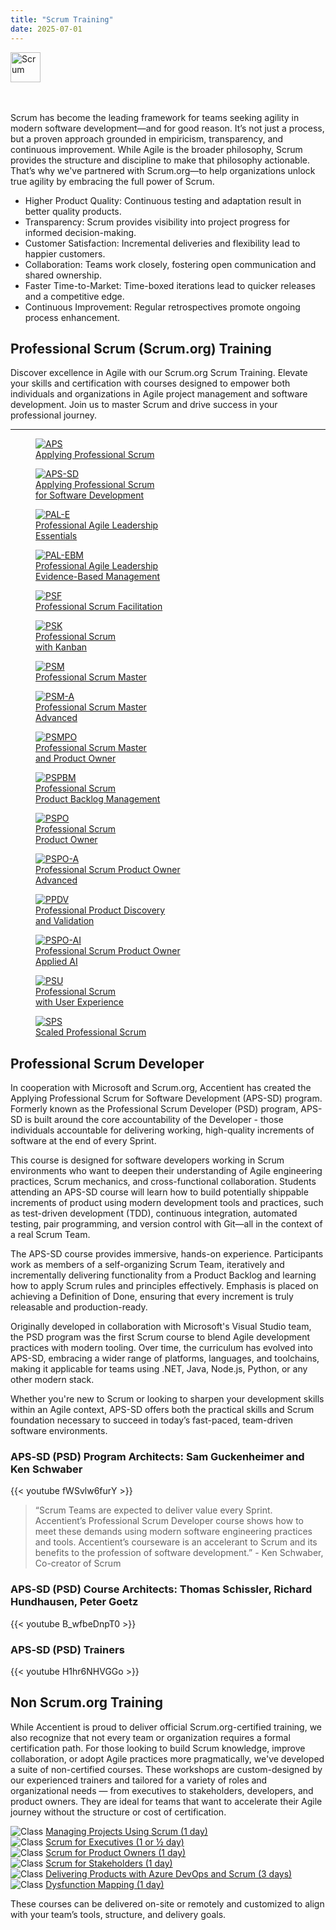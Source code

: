 ```yaml
---
title: "Scrum Training"
date: 2025-07-01
---
```


<img src="/images/scrum/scrum.png" alt="Scrum" title="Scrum" style="height: 48px; margin-bottom: 0; vertical-align: middle;">

<br/><br/>
Scrum has become the leading framework for teams seeking agility in modern software development—and for good reason. It’s not just a process, but a proven approach grounded in empiricism, transparency, and continuous improvement. While Agile is the broader philosophy, Scrum provides the structure and discipline to make that philosophy actionable. That’s why we've partnered with Scrum.org—to help organizations unlock true agility by embracing the full power of Scrum.

- Higher Product Quality: Continuous testing and adaptation result in better quality products.
- Transparency: Scrum provides visibility into project progress for informed decision-making.
- Customer Satisfaction: Incremental deliveries and flexibility lead to happier customers.
- Collaboration: Teams work closely, fostering open communication and shared ownership.
- Faster Time-to-Market: Time-boxed iterations lead to quicker releases and a competitive edge.
- Continuous Improvement: Regular retrospectives promote ongoing process enhancement.

## Professional Scrum (Scrum.org) Training

Discover excellence in Agile with our Scrum.org Scrum Training. Elevate your skills and certification with courses designed to empower both individuals and organizations in Agile project management and software development. Join us to master Scrum and drive success in your professional journey.

---

<div class="scrum-grid">
  <figure>
    <a href="https://scrum.org/aps" target="_blank">
      <img src="/images/scrum/APS.png" alt="APS" title="Applying Professional Scrum">
      <figcaption>Applying Professional Scrum</figcaption>
    </a>
  </figure>

  <figure>
    <a href="https://scrum.org/aps-sd" target="_blank">
      <img src="/images/scrum/APS-SD.png" alt="APS-SD" title="Applying Professional Scrum for Software Development">
      <figcaption>Applying Professional Scrum<br>for Software Development</figcaption>
    </a>
  </figure>

  <figure>
    <a href="https://scrum.org/pal-e" target="_blank">
      <img src="/images/scrum/PAL-E.png" alt="PAL-E" title="Professional Agile Leadership Essentials">
      <figcaption>Professional Agile Leadership<br>Essentials</figcaption>
    </a>
  </figure>

  <figure>
    <a href="https://www.scrum.org/courses/professional-agile-leadership-evidence-based-management-training" target="_blank">
      <img src="/images/scrum/PAL-EBM.png" alt="PAL-EBM" title="Professional Agile Leadership Evidence-Based Management">
      <figcaption>Professional Agile Leadership<br>Evidence-Based Management</figcaption>
    </a>
  </figure>

  <figure>
    <a href="https://scrum.org/psfs" target="_blank">
      <img src="/images/scrum/PSF.png" alt="PSF" title="Professional Scrum Facilitation">
      <figcaption>Professional Scrum Facilitation</figcaption>
    </a>
  </figure>

  <figure>
    <a href="https://scrum.org/psk" target="_blank">
      <img src="/images/scrum/PSK.png" alt="PSK" title="Professional Scrum with Kanban">
      <figcaption>Professional Scrum<br>with Kanban</figcaption>
    </a>
  </figure>

  <figure>
    <a href="https://scrum.org/psm" target="_blank">
      <img src="/images/scrum/PSM.png" alt="PSM" title="Professional Scrum Master">
      <figcaption>Professional Scrum Master</figcaption>
    </a>
  </figure>

  <figure>
    <a href="https://scrum.org/psm-a" target="_blank">
      <img src="/images/scrum/PSM-A.png" alt="PSM-A" title="Professional Scrum Master Advanced">
      <figcaption>Professional Scrum Master<br>Advanced</figcaption>
    </a>
  </figure>

  <figure>
    <a href="https://www.scrum.org/courses/professional-scrum-master-and-product-owner-training" target="_blank">
      <img src="/images/scrum/PSMPO.png" alt="PSMPO" title="Professional Scrum Master and Product Owner">
      <figcaption>Professional Scrum Master<br>and Product Owner</figcaption>
    </a>
  </figure>

  <figure>
    <a href="https://scrum.org/pspbm" target="_blank">
      <img src="/images/scrum/PSPBM.png" alt="PSPBM" title="Professional Scrum Product Backlog Management">
      <figcaption>Professional Scrum<br>Product Backlog Management</figcaption>
    </a>
  </figure>

  <figure>
    <a href="https://scrum.org/pspo" target="_blank">
      <img src="/images/scrum/PSPO.png" alt="PSPO" title="Professional Scrum Product Owner">
      <figcaption>Professional Scrum<br>Product Owner</figcaption>
    </a>
  </figure>

  <figure>
    <a href="https://www.scrum.org/courses/professional-scrum-product-owner-advanced-mastering-product-owner-stances-training" target="_blank">
      <img src="/images/scrum/PSPO-A.png" alt="PSPO-A" title="Professional Scrum Product Owner Advanced">
      <figcaption>Professional Scrum Product Owner<br>Advanced</figcaption>
    </a>
  </figure>

  <figure>
    <a href="https://scrum.org/ppdv" target="_blank">
      <img src="/images/scrum/PPDV.png" alt="PPDV" title="Professional Product Discovery and Validation">
      <figcaption>Professional Product Discovery<br>and Validation</figcaption>
    </a>
  </figure>

  <figure>
    <a href="https://www.scrum.org/courses/professional-scrum-product-owner-ai-essentials-training" target="_blank">
      <img src="/images/scrum/PSPO-AI.png" alt="PSPO-AI" title="Professional Scrum Product Owner Applied AI">
      <figcaption>Professional Scrum Product Owner<br>Applied AI</figcaption>
    </a>
  </figure>

  <figure>
    <a href="https://scrum.org/psu" target="_blank">
      <img src="/images/scrum/PSU.png" alt="PSU" title="Professional Scrum with User Experience">
      <figcaption>Professional Scrum<br>with User Experience</figcaption>
    </a>
  </figure>

  <figure>
    <a href="https://scrum.org/sps" target="_blank">
      <img src="/images/scrum/SPS.png" alt="SPS" title="Scaled Professional Scrum">
      <figcaption>Scaled Professional Scrum</figcaption>
    </a>
  </figure>
</div>

## Professional Scrum Developer

In cooperation with Microsoft and Scrum.org, Accentient has created the Applying Professional Scrum for Software Development (APS-SD) program. Formerly known as the Professional Scrum Developer (PSD) program, APS-SD is built around the core accountability of the Developer - those individuals accountable for delivering working, high-quality increments of software at the end of every Sprint.

This course is designed for software developers working in Scrum environments who want to deepen their understanding of Agile engineering practices, Scrum mechanics, and cross-functional collaboration. Students attending an APS-SD course will learn how to build potentially shippable increments of product using modern development tools and practices, such as test-driven development (TDD), continuous integration, automated testing, pair programming, and version control with Git—all in the context of a real Scrum Team.

The APS-SD course provides immersive, hands-on experience. Participants work as members of a self-organizing Scrum Team, iteratively and incrementally delivering functionality from a Product Backlog and learning how to apply Scrum rules and principles effectively. Emphasis is placed on achieving a Definition of Done, ensuring that every increment is truly releasable and production-ready.

Originally developed in collaboration with Microsoft's Visual Studio team, the PSD program was the first Scrum course to blend Agile development practices with modern tooling. Over time, the curriculum has evolved into APS-SD, embracing a wider range of platforms, languages, and toolchains, making it applicable for teams using .NET, Java, Node.js, Python, or any other modern stack.

Whether you're new to Scrum or looking to sharpen your development skills within an Agile context, APS-SD offers both the practical skills and Scrum foundation necessary to succeed in today’s fast-paced, team-driven software environments.

### APS‑SD (PSD) Program Architects: Sam Guckenheimer and Ken Schwaber
{{< youtube fWSvlw6furY >}}

<blockquote class="quote">“Scrum Teams are expected to deliver value every Sprint. Accentient’s Professional Scrum Developer course shows how to meet these demands using modern software engineering practices and tools. Accentient’s courseware is an accelerant to Scrum and its benefits to the profession of software development.” - Ken Schwaber, Co-creator of Scrum</blockquote>

### APS‑SD (PSD) Course Architects: Thomas Schissler, Richard Hundhausen, Peter Goetz
{{< youtube B_wfbeDnpT0 >}}

### APS‑SD (PSD) Trainers
{{< youtube H1hr6NHVGGo >}}

## Non Scrum.org Training
While Accentient is proud to deliver official Scrum.org-certified training, we also recognize that not every team or organization requires a formal certification path. For those looking to build Scrum knowledge, improve collaboration, or adopt Agile practices more pragmatically, we've developed a suite of non-certified courses. These workshops are custom-designed by our experienced trainers and tailored for a variety of roles and organizational needs — from executives to stakeholders, developers, and product owners. They are ideal for teams that want to accelerate their Agile journey without the structure or cost of certification.

<img src="/images/icons/class.png" alt="Class" title="Training Class"> [Managing Projects Using Scrum (1 day)](/mps/)<br/>
<img src="/images/icons/class.png" alt="Class" title="Training Class"> [Scrum for Executives (1 or ½ day)](/s4e/)<br/>
<img src="/images/icons/class.png" alt="Class" title="Training Class"> [Scrum for Product Owners (1 day)](/s4po/)<br/>
<img src="/images/icons/class.png" alt="Class" title="Training Class"> [Scrum for Stakeholders (1 day)](/s4s/)<br/>
<img src="/images/icons/class.png" alt="Class" title="Training Class"> [Delivering Products with Azure DevOps and Scrum (3 days)](/dpads/)<br/>
<img src="/images/icons/class.png" alt="Class" title="Training Class"> [Dysfunction Mapping (1 day)](/dm/)

These courses can be delivered on-site or remotely and customized to align with your team’s tools, structure, and delivery goals.